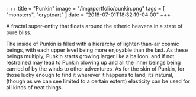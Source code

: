 +++
title = "Punkin"
image = "/img/portfolio/punkin.png"
tags = [ "monsters", "cryptoart" ]
date = "2018-07-01T18:32:19-04:00"
+++

A fractal super-entity that floats around the etheric heavens in a state of pure bliss.

<!--more-->

The inside of Punkin is filled with a hierarchy of lighter-than-air cosmic beings, with each upper level being more enjoyable than the last. As these beings multiply, Punkin starts growing larger like a balloon, and if not restrained may lead to Punkin blowing up and all the inner beings being carried of by the winds to other adventures. As for the skin of Punkin, for those lucky enough to find it wherever it happens to land, its natural, (though as we can see limited to a certain extent) elasticity can be used for all kinds of neat things.